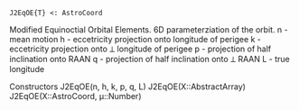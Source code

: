 ```
J2EqOE{T} <: AstroCoord
```

Modified Equinoctial Orbital Elements. 6D parameterziation of the orbit. n - mean motion h - eccetricity projection onto longitude of perigee k - eccetricity projection onto ⟂ longitude of perigee p - projection of half inclination onto RAAN q - projection of half inclination onto ⟂ RAAN L - true longitude

Constructors J2EqOE(n, h, k, p, q, L) J2EqOE(X::AbstractArray) J2EqOE(X::AstroCoord, μ::Number)
